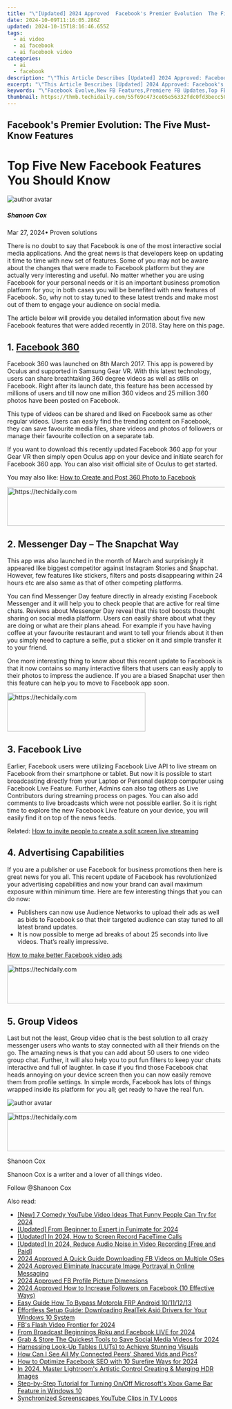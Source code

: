 ```yaml
---
title: "\"[Updated] 2024 Approved  Facebook's Premier Evolution  The Five Must-Know Features\""
date: 2024-10-09T11:16:05.286Z
updated: 2024-10-15T18:16:46.655Z
tags:
  - ai video
  - ai facebook
  - ai facebook video
categories:
  - ai
  - facebook
description: "\"This Article Describes [Updated] 2024 Approved: Facebook's Premier Evolution: The Five Must-Know Features\""
excerpt: "\"This Article Describes [Updated] 2024 Approved: Facebook's Premier Evolution: The Five Must-Know Features\""
keywords: "\"Facebook Evolve,New FB Features,Premiere FB Updates,Top FB Changes,FB Enhancements,Must-Know FB Traits,Essential FB Growth\""
thumbnail: https://thmb.techidaily.com/55f69c473ce05e56332fdc0fd3becc5010779e559c1a26eb52ce7f94ac706c0b.jpg
---
```


## Facebook's Premier Evolution: The Five Must-Know Features

# Top Five New Facebook Features You Should Know

![author avatar](https://images.wondershare.com/filmora/article-images/shannon-cox.jpg)

##### Shanoon Cox

 Mar 27, 2024• Proven solutions

 There is no doubt to say that Facebook is one of the most interactive social media applications. And the great news is that developers keep on updating it time to time with new set of features. Some of you may not be aware about the changes that were made to Facebook platform but they are actually very interesting and useful. No matter whether you are using Facebook for your personal needs or it is an important business promotion platform for you; in both cases you will be benefited with new features of Facebook. So, why not to stay tuned to these latest trends and make most out of them to engage your audience on social media.

 The article below will provide you detailed information about five new Facebook features that were added recently in 2018\. Stay here on this page.

## 1\. [Facebook 360](https://tools.techidaily.com/wondershare/filmora/download/)

 Facebook 360 was launched on 8th March 2017\. This app is powered by Oculus and supported in Samsung Gear VR. With this latest technology, users can share breathtaking 360 degree videos as well as stills on Facebook. Right after its launch date, this feature has been accessed by millions of users and till now one million 360 videos and 25 million 360 photos have been posted on Facebook.

 This type of videos can be shared and liked on Facebook same as other regular videos. Users can easily find the trending content on Facebook, they can save favourite media files, share videos and photos of followers or manage their favourite collection on a separate tab.

 If you want to download this recently updated Facebook 360 app for your Gear VR then simply open Oculus app on your device and initiate search for Facebook 360 app. You can also visit official site of Oculus to get started.

 You may also like: [How to Create and Post 360 Photo to Facebook](https://tools.techidaily.com/wondershare/filmora/download/)

<!-- affiliate ads begin -->
<a href="https://aligracehair.sjv.io/c/5597632/1948895/19272" target="_top" id="1948895">
  <img src="//a.impactradius-go.com/display-ad/19272-1948895" border="0" alt="https://techidaily.com" width="728" height="90"/>
</a>
<img height="0" width="0" src="https://aligracehair.sjv.io/i/5597632/1948895/19272" style="position:absolute;visibility:hidden;" border="0" />
<!-- affiliate ads end -->

## 2\. Messenger Day – The Snapchat Way

 This app was also launched in the month of March and surprisingly it appeared like biggest competitor against Instagram Stories and Snapchat. However, few features like stickers, filters and posts disappearing within 24 hours etc are also same as that of other competing platforms.

 You can find Messenger Day feature directly in already existing Facebook Messenger and it will help you to check people that are active for real time chats. Reviews about Messenger Day reveal that this tool boosts thought sharing on social media platform. Users can easily share about what they are doing or what are their plans ahead. For example if you have having coffee at your favourite restaurant and want to tell your friends about it then you simply need to capture a selfie, put a sticker on it and simple transfer it to your friend.

 One more interesting thing to know about this recent update to Facebook is that it now contains so many interactive filters that users can easily apply to their photos to impress the audience. If you are a biased Snapchat user then this feature can help you to move to Facebook app soon.

<!-- affiliate ads begin -->
<a href="https://aligracehair.sjv.io/c/5597632/2135401/19272" target="_top" id="2135401">
  <img src="//a.impactradius-go.com/display-ad/19272-2135401" border="0" alt="https://techidaily.com" width="320" height="90"/>
</a>
<img height="0" width="0" src="https://aligracehair.sjv.io/i/5597632/2135401/19272" style="position:absolute;visibility:hidden;" border="0" />
<!-- affiliate ads end -->

## 3\. Facebook Live

 Earlier, Facebook users were utilizing Facebook Live API to live stream on Facebook from their smartphone or tablet. But now it is possible to start broadcasting directly from your Laptop or Personal desktop computer using Facebook Live Feature. Further, Admins can also tag others as Live Contributors during streaming process on pages. You can also add comments to live broadcasts which were not possible earlier. So it is right time to explore the new Facebook Live feature on your device, you will easily find it on top of the news feeds.

 Related: [How to invite people to create a split screen live streaming](https://tools.techidaily.com/wondershare/filmora/download/)

## 4\. Advertising Capabilities

 If you are a publisher or use Facebook for business promotions then here is great news for you all. This recent update of Facebook has revolutionized your advertising capabilities and now your brand can avail maximum exposure within minimum time. Here are few interesting things that you can do now:

* Publishers can now use Audience Networks to upload their ads as well as bids to Facebook so that their targeted audience can stay tuned to all latest brand updates.
* It is now possible to merge ad breaks of about 25 seconds into live videos. That’s really impressive.

[How to make better Facebook video ads](https://tools.techidaily.com/wondershare/filmora/download/)

<!-- affiliate ads begin -->
<a href="https://ephamedtechinc.pxf.io/c/5597632/2136627/26400" target="_top" id="2136627">
  <img src="//a.impactradius-go.com/display-ad/26400-2136627" border="0" alt="https://techidaily.com" width="728" height="90"/>
</a>
<img height="0" width="0" src="https://ephamedtechinc.pxf.io/i/5597632/2136627/26400" style="position:absolute;visibility:hidden;" border="0" />
<!-- affiliate ads end -->

## 5\. Group Videos

 Last but not the least, Group video chat is the best solution to all crazy messenger users who wants to stay connected with all their friends on the go. The amazing news is that you can add about 50 users to one video group chat. Further, it will also help you to put fun filters to keep your chats interactive and full of laughter. In case if you find those Facebook chat heads annoying on your device screen then you can now easily remove them from profile settings. In simple words, Facebook has lots of things wrapped inside its platform for you all; get ready to have the real fun.

![author avatar](https://images.wondershare.com/filmora/article-images/shannon-cox.jpg)

<!-- affiliate ads begin -->
<a href="https://ephamedtechinc.pxf.io/c/5597632/2123509/26400" target="_top" id="2123509">
  <img src="//a.impactradius-go.com/display-ad/26400-2123509" border="0" alt="https://techidaily.com" width="728" height="90"/>
</a>
<img height="0" width="0" src="https://ephamedtechinc.pxf.io/i/5597632/2123509/26400" style="position:absolute;visibility:hidden;" border="0" />
<!-- affiliate ads end -->

Shanoon Cox

Shanoon Cox is a writer and a lover of all things video.

Follow @Shanoon Cox

<ins class="adsbygoogle"
      style="display:block"
      data-ad-client="ca-pub-7571918770474297"
      data-ad-slot="8358498916"
      data-ad-format="auto"
      data-full-width-responsive="true"></ins>

<span class="atpl-alsoreadstyle">Also read:</span>
<div><ul>
<li><a href="https://eaxpv-info.techidaily.com/new-7-comedy-youtube-video-ideas-that-funny-people-can-try-for-2024/"><u>[New] 7 Comedy YouTube Video Ideas That Funny People Can Try for 2024</u></a></li>
<li><a href="https://article-files.techidaily.com/updated-from-beginner-to-expert-in-funimate-for-2024/"><u>[Updated] From Beginner to Expert in Funimate for 2024</u></a></li>
<li><a href="https://screen-capture.techidaily.com/updated-in-2024-how-to-screen-record-facetime-calls/"><u>[Updated] In 2024, How to Screen Record FaceTime Calls</u></a></li>
<li><a href="https://visual-screen-recording.techidaily.com/updated-in-2024-reduce-audio-noise-in-video-recording-free-and-paid/"><u>[Updated] In 2024, Reduce Audio Noise in Video Recording [Free and Paid]</u></a></li>
<li><a href="https://facebook-clips.techidaily.com/2024-approved-a-quick-guide-downloading-fb-videos-on-multiple-oses/"><u>2024 Approved A Quick Guide Downloading FB Videos on Multiple OSes</u></a></li>
<li><a href="https://facebook-clips.techidaily.com/2024-approved-eliminate-inaccurate-image-portrayal-in-online-messaging/"><u>2024 Approved Eliminate Inaccurate Image Portrayal in Online Messaging</u></a></li>
<li><a href="https://facebook-clips.techidaily.com/2024-approved-fb-profile-picture-dimensions/"><u>2024 Approved FB Profile Picture Dimensions</u></a></li>
<li><a href="https://facebook-clips.techidaily.com/2024-approved-how-to-increase-followers-on-facebook-10-effective-ways/"><u>2024 Approved How to Increase Followers on Facebook (10 Effective Ways)</u></a></li>
<li><a href="https://android-frp.techidaily.com/easy-guide-how-to-bypass-motorola-frp-android-10111213-by-drfone-android/"><u>Easy Guide How To Bypass Motorola FRP Android 10/11/12/13</u></a></li>
<li><a href="https://win-dash.techidaily.com/effortless-setup-guide-downloading-realtek-asio-drivers-for-your-windows-10-system/"><u>Effortless Setup Guide: Downloading RealTek Asió Drivers for Your Windows 10 System</u></a></li>
<li><a href="https://facebook-clips.techidaily.com/fbs-flash-video-frontier-for-2024/"><u>FB's Flash Video Frontier for 2024</u></a></li>
<li><a href="https://facebook-clips.techidaily.com/from-broadcast-beginnings-roku-and-facebook-live-for-2024/"><u>From Broadcast Beginnings Roku and Facebook LIVE for 2024</u></a></li>
<li><a href="https://facebook-clips.techidaily.com/grab-and-store-the-quickest-tools-to-save-social-media-videos-for-2024/"><u>Grab & Store The Quickest Tools to Save Social Media Videos for 2024</u></a></li>
<li><a href="https://fox-friendly.techidaily.com/harnessing-look-up-tables-luts-to-achieve-stunning-visuals/"><u>Harnessing Look-Up Tables (LUTs) to Achieve Stunning Visuals</u></a></li>
<li><a href="https://facebook-clips.techidaily.com/how-can-i-see-all-my-connected-peers-shared-vids-and-pics/"><u>How Can I See All My Connected Peers' Shared Vids and Pics?</u></a></li>
<li><a href="https://facebook-clips.techidaily.com/how-to-optimize-facebook-seo-with-10-surefire-ways-for-2024/"><u>How to Optimize Facebook SEO with 10 Surefire Ways for 2024</u></a></li>
<li><a href="https://extra-approaches.techidaily.com/in-2024-master-lightrooms-artistic-control-creating-and-merging-hdr-images/"><u>In 2024, Master Lightroom's Artistic Control Creating & Merging HDR Images</u></a></li>
<li><a href="https://some-knowledge.techidaily.com/step-by-step-tutorial-for-turning-onoff-microsofts-xbox-game-bar-feature-in-windows-10/"><u>Step-by-Step Tutorial for Turning On/Off Microsoft's Xbox Game Bar Feature in Windows 10</u></a></li>
<li><a href="https://youtube-webster.techidaily.com/ronized-screenscapes-youtube-clips-in-tv-loops/"><u>Synchronized Screenscapes YouTube Clips in TV Loops</u></a></li>
</ul></div>

